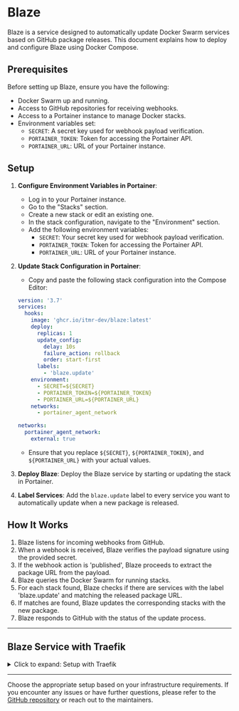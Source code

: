 # Blaze

Blaze is a service designed to automatically update Docker Swarm services based on GitHub package releases. This document explains how to deploy and configure Blaze using Docker Compose.

## Prerequisites

Before setting up Blaze, ensure you have the following:

- Docker Swarm up and running.
- Access to GitHub repositories for receiving webhooks.
- Access to a Portainer instance to manage Docker stacks.
- Environment variables set:
  - `SECRET`: A secret key used for webhook payload verification.
  - `PORTAINER_TOKEN`: Token for accessing the Portainer API.
  - `PORTAINER_URL`: URL of your Portainer instance.

## Setup

1. **Configure Environment Variables in Portainer**:

   - Log in to your Portainer instance.
   - Go to the "Stacks" section.
   - Create a new stack or edit an existing one.
   - In the stack configuration, navigate to the "Environment" section.
   - Add the following environment variables:
     - `SECRET`: Your secret key used for webhook payload verification.
     - `PORTAINER_TOKEN`: Token for accessing the Portainer API.
     - `PORTAINER_URL`: URL of your Portainer instance.

2. **Update Stack Configuration in Portainer**:

   - Copy and paste the following stack configuration into the Compose Editor:

   ```yaml
   version: '3.7'
   services:
     hooks:
       image: 'ghcr.io/itmr-dev/blaze:latest'
       deploy:
         replicas: 1
         update_config:
           delay: 10s
           failure_action: rollback
           order: start-first
         labels:
           - 'blaze.update'
       environment:
         - SECRET=${SECRET}
         - PORTAINER_TOKEN=${PORTAINER_TOKEN}
         - PORTAINER_URL=${PORTAINER_URL}
       networks:
         - portainer_agent_network

   networks:
     portainer_agent_network:
       external: true
   ```

   - Ensure that you replace `${SECRET}`, `${PORTAINER_TOKEN}`, and `${PORTAINER_URL}` with your actual values.

3. **Deploy Blaze**: Deploy the Blaze service by starting or updating the stack in Portainer.

4. **Label Services**: Add the `blaze.update` label to every service you want to automatically update when a new package is released.

## How It Works

1. Blaze listens for incoming webhooks from GitHub.
2. When a webhook is received, Blaze verifies the payload signature using the provided secret.
3. If the webhook action is 'published', Blaze proceeds to extract the package URL from the payload.
4. Blaze queries the Docker Swarm for running stacks.
5. For each stack found, Blaze checks if there are services with the label 'blaze.update' and matching the released package URL.
6. If matches are found, Blaze updates the corresponding stacks with the new package.
7. Blaze responds to GitHub with the status of the update process.

---

## Blaze Service with Traefik

<details>
<summary>Click to expand: Setup with Traefik</summary>

---

### Setup with Traefik

Extend your Docker Compose file to include Traefik configuration for routing and SSL termination:

```yaml
version: '3.7'
services:
  hooks:
    image: 'ghcr.io/itmr-dev/blaze:latest'
    deploy:
      replicas: 1
      update_config:
        delay: 10s
        failure_action: rollback
        order: start-first
      labels:
        - 'traefik.enable=true'
        - 'traefik.http.routers.blaze.rule=Host(`blaze.example.com`)'
        - 'traefik.http.routers.blaze.entrypoints=https'
        - 'traefik.http.routers.blaze.tls=true'
        - 'traefik.http.services.blaze.loadbalancer.server.port=80'
        - 'blaze.update'
    environment:
      - SECRET=${SECRET}
      - PORTAINER_TOKEN=${PORTAINER_TOKEN}
      - PORTAINER_URL=${PORTAINER_URL}
    networks:
      - proxy
      - portainer_agent_network

networks:
  proxy:
    external: true
  portainer_agent_network:
    external: true
```

Replace `blaze.example.com` with your desired domain name for accessing Blaze. Ensure that Traefik is properly configured to handle HTTPS requests and route them to the Blaze service.

---

</details>

---

Choose the appropriate setup based on your infrastructure requirements. If you encounter any issues or have further questions, please refer to the [GitHub repository](https://github.com/itmr-dev/blaze) or reach out to the maintainers.
